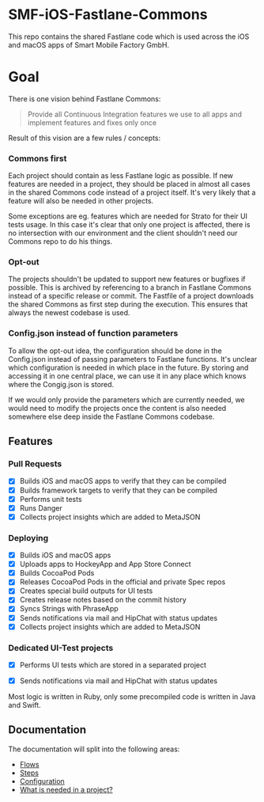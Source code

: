 # SMF-iOS-Fastlane-Commons

This repo contains the shared Fastlane code which is used across the iOS and macOS apps of Smart Mobile Factory GmbH.

# Goal

There is one vision behind Fastlane Commons:

> Provide all Continuous Integration features we use to all apps and implement features and fixes only once

Result of this vision are a few rules / concepts:

### Commons first
Each project should contain as less Fastlane logic as possible. If new features are needed in a project, they should be placed in almost all cases in the shared Commons code instead of a project itself. It's very likely that a feature will also be needed in other projects.

Some exceptions are eg. features which are needed for Strato for their UI tests usage. In this case it's clear that only one project is affected, there is no intersection with our environment and the client shouldn't need our Commons repo to do his things.

### Opt-out

The projects shouldn't be updated to support new features or bugfixes if possible. This is archived by referencing to a branch in Fastlane Commons instead of a specific release or commit. The Fastfile of a project downloads the shared Commons as first step during the execution. This ensures that always the newest codebase is used.
  
### Config.json instead of function parameters

To allow the opt-out idea, the configuration should be done in the Config.json instead of passing parameters to Fastlane functions.
It's unclear which configuration is needed in which place in the future. By storing and accessing it in one central place, we can use it in any place which knows where the Congig.json is stored.

If we would only provide the parameters which are currently needed, we would need to modify the projects once the content is also needed somewhere else deep inside the Fastlane Commons codebase.

## Features

### Pull Requests

- [x] Builds iOS and macOS apps to verify that they can be compiled
- [x] Builds framework targets to verify that they can be compiled
- [x] Performs unit tests
- [x] Runs Danger
- [x] Collects project insights which are added to MetaJSON

### Deploying

- [x] Builds iOS and macOS apps
- [x] Uploads apps to HockeyApp and App Store Connect
- [x] Builds CocoaPod Pods
- [x] Releases CocoaPod Pods in the official and private Spec repos
- [x] Creates special build outputs for UI tests
- [x] Creates release notes based on the commit history
- [x] Syncs Strings with PhraseApp
- [x] Sends notifications via mail and HipChat with status updates
- [x] Collects project insights which are added to MetaJSON

### Dedicated UI-Test projects

- [x] Performs UI tests which are stored in a separated project
- [x] Sends notifications via mail and HipChat with status updates


Most logic is written in Ruby, only some precompiled code is written in Java and Swift.

## Documentation

The documentation will split into the following areas:

- [Flows](documentation/Flows.md)
- [Steps](documentation/Steps.md)
- [Configuration](documentation/Configuation.md)
- [What is needed in a project?](documentation/What_is_needed_in_a_project.md)
